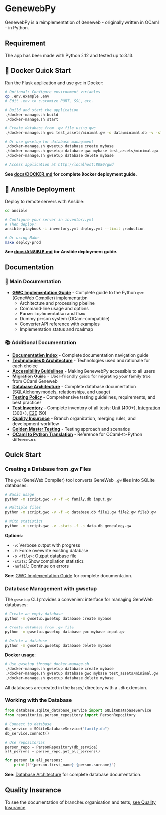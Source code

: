 # GenewebPy

GenewebPy is a reimplementation of Geneweb - originally written in OCaml - in Python.

## Requirement
The app has been made with Python 3.12 and tested up to 3.13.

## 🐳 Docker Quick Start

Run the Flask application and use `gwc` in Docker:

```bash
# Optional: Configure environment variables
cp .env.example .env
# Edit .env to customize PORT, SSL, etc.

# Build and start the application
./docker-manage.sh build
./docker-manage.sh start

# Create database from .gw file using gwc
./docker-manage.sh gwc test_assets/minimal.gw -o data/minimal.db -v -stats

# Or use gwsetup for database management
./docker-manage.sh gwsetup database create mybase
./docker-manage.sh gwsetup database gwc mybase test_assets/minimal.gw
./docker-manage.sh gwsetup database delete mybase

# Access application at http://localhost:8080/gwd
```

**See [docs/DOCKER.md](docs/DOCKER.md) for complete Docker deployment guide.**

## 🚀 Ansible Deployment

Deploy to remote servers with Ansible:

```bash
cd ansible

# Configure your server in inventory.yml
# Then deploy:
ansible-playbook -i inventory.yml deploy.yml --limit production

# Or using Make
make deploy-prod
```

**See [docs/ANSIBLE.md](docs/ANSIBLE.md) for Ansible deployment guide.**

## Documentation

### 📘 Main Documentation
- **[GWC Implementation Guide](docs/GWC_IMPLEMENTATION.md)** - Complete guide to the Python `gwc` (GeneWeb Compiler) implementation
  - Architecture and processing pipeline
  - Command-line usage and options
  - Parser implementation and fixes
  - Dummy person system (OCaml-compatible)
  - Converter API reference with examples
  - Implementation status and roadmap

### 📚 Additional Documentation
- **[Documentation Index](docs/README.md)** - Complete documentation navigation guide
- **[Technologies & Architecture](docs/TECHNOLOGIES.md)** - Technologies used and rationale for each choice
- **[Accessibility Guidelines](docs/ACCESSIBILITY.md)** - Making GenewebPy accessible to all users
- **[Migration Guide](docs/MIGRATION_GUIDE.md)** - User-friendly guide for migrating your family tree from OCaml Geneweb
- **[Database Architecture](docs/DATABASE.md)** - Complete database documentation (SQLAlchemy models, relationships, and usage)
- **[Testing Policy](docs/TESTING_POLICY.md)** - Comprehensive testing guidelines, requirements, and best practices
- **[Test Inventory](docs/tests/)** - Complete inventory of all tests: [Unit](docs/tests/UNIT.md) (400+), [Integration](docs/tests/INTEGRATION.md) (300+), [E2E](docs/tests/E2E.md) (50)
- **[Quality Insurance](docs/QUALITY_INSURANCE.md)** - Branch organization, merging rules, and development workflow
- **[Golden Master Testing](docs/tests/GOLDEN_MASTER.md)** - Testing approach and scenarios
- **[OCaml to Python Translation](docs/OCAML_TO_PYTHON.md)** - Reference for OCaml-to-Python differences

## Quick Start

### Creating a Database from .gw Files

The `gwc` (GeneWeb Compiler) tool converts GeneWeb `.gw` files into SQLite databases:

```bash
# Basic usage
python -m script.gwc -v -f -o family.db input.gw

# Multiple files
python -m script.gwc -v -f -o database.db file1.gw file2.gw file3.gw

# With statistics
python -m script.gwc -v -stats -f -o data.db genealogy.gw
```

**Options**:
- `-v`: Verbose output with progress
- `-f`: Force overwrite existing database
- `-o <file>`: Output database file
- `-stats`: Show compilation statistics
- `-nofail`: Continue on errors

**See**: [GWC Implementation Guide](docs/GWC_IMPLEMENTATION.md) for complete documentation.

### Database Management with gwsetup

The `gwsetup` CLI provides a convenient interface for managing GeneWeb databases:

```bash
# Create an empty database
python -m gwsetup.gwsetup database create mybase

# Create database from .gw file
python -m gwsetup.gwsetup database gwc mybase input.gw

# Delete a database
python -m gwsetup.gwsetup database delete mybase
```

**Docker usage**:
```bash
# Use gwsetup through docker-manage.sh
./docker-manage.sh gwsetup database create mybase
./docker-manage.sh gwsetup database gwc mybase test_assets/minimal.gw
./docker-manage.sh gwsetup database delete mybase
```

All databases are created in the `bases/` directory with a `.db` extension.

### Working with the Database

```python
from database.sqlite_database_service import SQLiteDatabaseService
from repositories.person_repository import PersonRepository

# Connect to database
db_service = SQLiteDatabaseService("family.db")
db_service.connect()

# Use repositories
person_repo = PersonRepository(db_service)
all_persons = person_repo.get_all_persons()

for person in all_persons:
    print(f"{person.first_name} {person.surname}")
```

**See**: [Database Architecture](docs/DATABASE.md) for complete database documentation.

## Quality Insurance

To see the documentation of branches organisation and tests, [see Quality Insurance](docs/QUALITY_INSURANCE.md)

